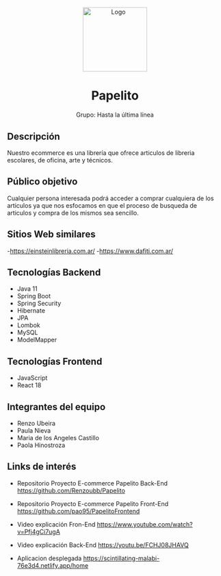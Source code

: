 # <Papelito>
  
  <div align="center">
  <a href="https://user-images.githubusercontent.com/40520437/204394759-359d02b6-6799-4286-8a38-e40698de4fa6.png">
    <img src="https://user-images.githubusercontent.com/40520437/204394759-359d02b6-6799-4286-8a38-e40698de4fa6.png" alt="Logo" width="150" height="150">
  </a>

  <h1 align="center">Papelito</h1>

  <p align="center">
    Grupo: Hasta la última línea
  </p>
</div>
  
  

## Descripción

Nuestro ecommerce es una librería que ofrece articulos de libreria escolares, de oficina, arte y técnicos.


## Público objetivo

Cualquier persona interesada podrá acceder a comprar cualquiera de los articulos ya que nos esfocamos en que el proceso de busqueda de articulos y compra de los mismos sea sencillo.

## Sitios Web similares
-https://einsteinlibreria.com.ar/
-https://www.dafiti.com.ar/

## Tecnologías Backend

- Java 11
- Spring Boot
- Spring Security
- Hibernate
- JPA
- Lombok
- MySQL
- ModelMapper

## Tecnologías Frontend

- JavaScript
- React 18

## Integrantes del equipo

- Renzo Ubeira
- Paula Nieva
- Maria de los Angeles Castillo
- Paola Hinostroza

## Links de interés

- Repositorio Proyecto E-commerce Papelito Back-End
https://github.com/Renzoubb/Papelito

- Repositorio Proyecto E-commerce Papelito Front-End
https://github.com/pao95/PapelitoFrontend

- Video explicación Fron-End
https://www.youtube.com/watch?v=Pfj4gCi7ugA

- Video explicación Back-End
https://youtu.be/FCHJ08JHAVQ

- Aplicacion desplegada
https://scintillating-malabi-76e3d4.netlify.app/home
